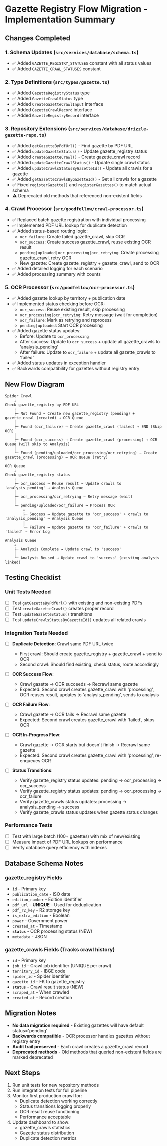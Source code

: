 # Gazette Registry Flow Migration - Implementation Summary

## Changes Completed

### 1. Schema Updates (`src/services/database/schema.ts`)
- ✅ Added `GAZETTE_REGISTRY_STATUSES` constant with all status values
- ✅ Added `GAZETTE_CRAWL_STATUSES` constant

### 2. Type Definitions (`src/types/gazette.ts`)
- ✅ Added `GazetteRegistryStatus` type
- ✅ Added `GazetteCrawlStatus` type
- ✅ Added `CreateGazetteCrawlInput` interface
- ✅ Added `GazetteCrawlRecord` interface
- ✅ Added `GazetteRegistryRecord` interface

### 3. Repository Extensions (`src/services/database/drizzle-gazette-repo.ts`)
- ✅ Added `getGazetteByPdfUrl()` - Find gazette by PDF URL
- ✅ Added `updateGazetteStatus()` - Update gazette_registry status
- ✅ Added `createGazetteCrawl()` - Create gazette_crawl record
- ✅ Added `updateGazetteCrawlStatus()` - Update single crawl status
- ✅ Added `updateCrawlsStatusByGazetteId()` - Update all crawls for a gazette
- ✅ Added `getGazetteCrawlsByGazetteId()` - Get all crawls for a gazette
- ✅ Fixed `registerGazette()` and `registerGazettes()` to match actual schema
- ⚠️ Deprecated old methods that referenced non-existent fields

### 4. Crawl Processor (`src/goodfellow/crawl-processor.ts`)
- ✅ Replaced batch gazette registration with individual processing
- ✅ Implemented PDF URL lookup for duplicate detection
- ✅ Added status-based routing logic:
  - `ocr_failure`: Create failed gazette_crawl, skip OCR
  - `ocr_success`: Create success gazette_crawl, reuse existing OCR result
  - `pending|uploaded|ocr_processing|ocr_retrying`: Create processing gazette_crawl, retry OCR
  - New gazette: Create gazette_registry + gazette_crawl, send to OCR
- ✅ Added detailed logging for each scenario
- ✅ Added processing summary with counts

### 5. OCR Processor (`src/goodfellow/ocr-processor.ts`)
- ✅ Added gazette lookup by territory + publication date
- ✅ Implemented status checking before OCR:
  - `ocr_success`: Reuse existing result, skip processing
  - `ocr_processing|ocr_retrying`: Retry message (wait for completion)
  - `ocr_failure`: Mark as retrying and reprocess
  - `pending|uploaded`: Start OCR processing
- ✅ Added gazette status updates:
  - Before: Update to `ocr_processing`
  - After success: Update to `ocr_success` + update all gazette_crawls to 'analysis_pending'
  - After failure: Update to `ocr_failure` + update all gazette_crawls to 'failed'
- ✅ Added status updates in exception handler
- ✅ Backwards compatibility for gazettes without registry entry

## New Flow Diagram

```
Spider Crawl
    ↓
Check gazette_registry by PDF URL
    ↓
    ├─ Not Found → Create new gazette_registry (pending) + gazette_crawl (created) → OCR Queue
    │
    ├─ Found (ocr_failure) → Create gazette_crawl (failed) → END (Skip OCR)
    │
    ├─ Found (ocr_success) → Create gazette_crawl (processing) → OCR Queue (will skip to Analysis)
    │
    └─ Found (pending/uploaded/ocr_processing/ocr_retrying) → Create gazette_crawl (processing) → OCR Queue (retry)

OCR Queue
    ↓
Check gazette_registry status
    ↓
    ├─ ocr_success → Reuse result → Update crawls to 'analysis_pending' → Analysis Queue
    │
    ├─ ocr_processing/ocr_retrying → Retry message (wait)
    │
    └─ pending/uploaded/ocr_failure → Process OCR
        ↓
        ├─ Success → Update gazette to 'ocr_success' + crawls to 'analysis_pending' → Analysis Queue
        │
        └─ Failure → Update gazette to 'ocr_failure' + crawls to 'failed' → Error Log

Analysis Queue
    ↓
    ├─ Analysis Complete → Update crawl to 'success'
    │
    └─ Analysis Reused → Update crawl to 'success' (existing analysis linked)
```

## Testing Checklist

### Unit Tests Needed
- [ ] Test `getGazetteByPdfUrl()` with existing and non-existing PDFs
- [ ] Test `createGazetteCrawl()` creates proper record
- [ ] Test `updateGazetteStatus()` transitions
- [ ] Test `updateCrawlsStatusByGazetteId()` updates all related crawls

### Integration Tests Needed
- [ ] **Duplicate Detection**: Crawl same PDF URL twice
  - First crawl: Should create gazette_registry + gazette_crawl + send to OCR
  - Second crawl: Should find existing, check status, route accordingly
  
- [ ] **OCR Success Flow**: 
  - Crawl gazette → OCR succeeds → Recrawl same gazette
  - Expected: Second crawl creates gazette_crawl with 'processing', OCR reuses result, updates to 'analysis_pending', sends to analysis
  
- [ ] **OCR Failure Flow**:
  - Crawl gazette → OCR fails → Recrawl same gazette
  - Expected: Second crawl creates gazette_crawl with 'failed', skips OCR
  
- [ ] **OCR In-Progress Flow**:
  - Crawl gazette → OCR starts but doesn't finish → Recrawl same gazette
  - Expected: Second crawl creates gazette_crawl with 'processing', re-enqueues OCR
  
- [ ] **Status Transitions**:
  - Verify gazette_registry status updates: pending → ocr_processing → ocr_success
  - Verify gazette_registry status updates: pending → ocr_processing → ocr_failure
  - Verify gazette_crawls status updates: processing → analysis_pending → success
  - Verify gazette_crawls status updates when gazette status changes

### Performance Tests
- [ ] Test with large batch (100+ gazettes) with mix of new/existing
- [ ] Measure impact of PDF URL lookups on performance
- [ ] Verify database query efficiency with indexes

## Database Schema Notes

### gazette_registry Fields
- `id` - Primary key
- `publication_date` - ISO date
- `edition_number` - Edition identifier
- `pdf_url` - **UNIQUE** - Used for deduplication
- `pdf_r2_key` - R2 storage key
- `is_extra_edition` - Boolean
- `power` - Government power
- `created_at` - Timestamp
- **`status`** - OCR processing status (NEW)
- `metadata` - JSON

### gazette_crawls Fields (Tracks crawl history)
- `id` - Primary key
- `job_id` - Crawl job identifier (UNIQUE per crawl)
- `territory_id` - IBGE code
- `spider_id` - Spider identifier
- `gazette_id` - FK to gazette_registry
- **`status`** - Crawl result status (NEW)
- `scraped_at` - When crawled
- `created_at` - Record creation

## Migration Notes

- **No data migration required** - Existing gazettes will have default status='pending'
- **Backwards compatible** - OCR processor handles gazettes without registry entry
- **Audit trail preserved** - Each crawl creates a gazette_crawl record
- **Deprecated methods** - Old methods that queried non-existent fields are marked deprecated

## Next Steps

1. Run unit tests for new repository methods
2. Run integration tests for full pipeline
3. Monitor first production crawl for:
   - Duplicate detection working correctly
   - Status transitions logging properly
   - OCR result reuse functioning
   - Performance acceptable
4. Update dashboard to show:
   - gazette_crawls statistics
   - Gazette status distribution
   - Duplicate detection metrics

